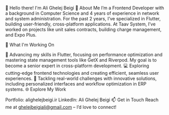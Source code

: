 👋 Hello there! I'm Ali Ghelej Beigi
🌟 About Me
I’m a Frontend Developer with a background in Computer Science and 4 years of experience in network and system administration. For the past 2 years, I’ve specialized in Flutter, building user-friendly, cross-platform applications. At Taav System, I’ve worked on projects like unit sales contracts, building charge management, and Expo Plus.

🚀 What I'm Working On

📱 Advancing my skills in Flutter, focusing on performance optimization and mastering state management tools like GetX and Riverpod. My goal is to become a senior expert in cross-platform development.
💻 Exploring cutting-edge frontend technologies and creating efficient, seamless user experiences.
🎯 Tackling real-world challenges with innovative solutions, including personalized interfaces and workflow optimization in ERP systems.
🌐 Explore My Work

Portfolio: alighelejbeigi.ir
LinkedIn: Ali Ghelej Beigi
📫 Get in Touch
Reach me at ghelejbeigiali@gmail.com – I’d love to connect!
<!---
alibeigi95/alibeigi95 is a ✨ special ✨ repository because its `README.md` (this file) appears on your GitHub profile.
You can click the Preview link to take a look at your changes.
--->
